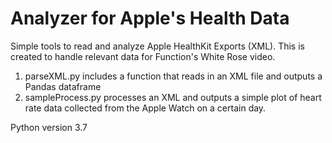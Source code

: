 # Analyzer for Apple's Health Data
Simple tools to read and analyze Apple HealthKit Exports (XML). This is created to handle relevant data for Function's White Rose video. 

1. parseXML.py includes a function that reads in an XML file and outputs a Pandas dataframe 
2. sampleProcess.py processes an XML and outputs a simple plot of heart rate data collected from the Apple Watch on a certain day.

Python version 3.7
